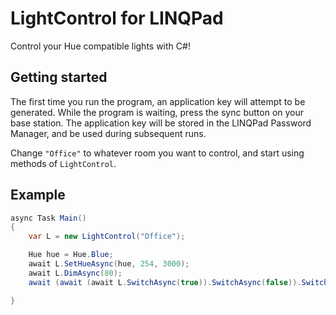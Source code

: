 # LightControl for LINQPad

Control your Hue compatible lights with C#!

## Getting started

The first time you run the program, an application key will attempt to be generated. While the program is waiting, press the sync button on your base station. The application key will be stored in the LINQPad Password Manager, and be used during subsequent runs.

Change `"Office"` to whatever room you want to control, and start using methods of `LightControl`.

## Example

```csharp
async Task Main()
{
	var L = new LightControl("Office");

	Hue hue = Hue.Blue;
	await L.SetHueAsync(hue, 254, 3000);
	await L.DimAsync(80);
	await (await (await L.SwitchAsync(true)).SwitchAsync(false)).SwitchAsync(true);

}
```
